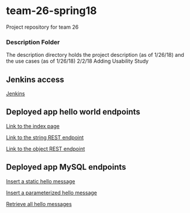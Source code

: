 # team-26-spring18
Project repository for team 26

### Description Folder
The description directory holds the project description (as of 1/26/18) and the use cases (as of 1/26/18)
2/2/18 Adding Usability Study

## Jenkins access ##
[Jenkins](http://jenkins.codersunltd.me/)

## Deployed app hello world endpoints ##
[Link to the index page](http://app.codersunltd.me:8080/)

[Link to the string REST endpoint](http://app.codersunltd.me:8080/api/hello/string)

[Link to the object REST endpoint](http://app.codersunltd.me:8080/api/hello/object)

## Deployed app MySQL endpoints ##
[Insert a static hello message](http://app.codersunltd.me:8080/api/hello/insert)

[Insert a parameterized hello message](http://app.codersunltd.me:8080/api/hello/insert/Some%20parameterized%20message)

[Retrieve all hello messages](http://app.codersunltd.me:8080/api/hello/select/all)

